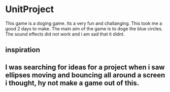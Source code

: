 # UnitProject

<p>This game is a doging game. Its a very fun and challanging. This took me a good 2 days to make. The main aim of the game is to doge the
blue circles. The sound effects did not work and i am sad that it didnt. <p>

<h2>inspiration<h2>

<p>I was searching for ideas for a project when i saw ellipses moving and bouncing all around a screen i thought, hy not make a game out
of this. <p>


